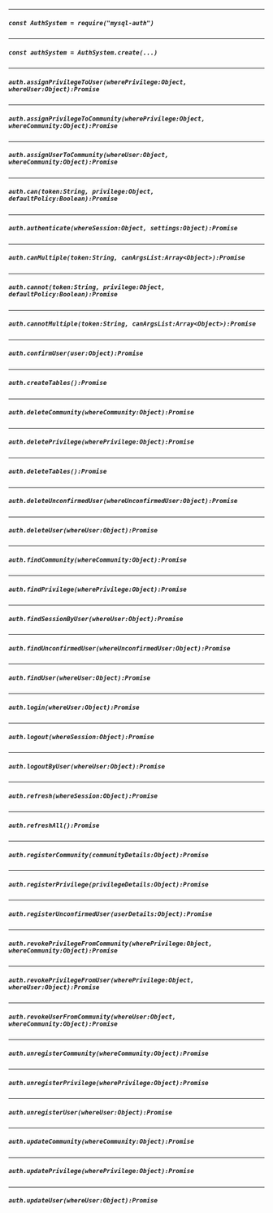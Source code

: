 
-----

##### `const AuthSystem = require("mysql-auth")`




-----

##### `const authSystem = AuthSystem.create(...)`




-----

##### `auth.assignPrivilegeToUser(wherePrivilege:Object, whereUser:Object):Promise`




-----

##### `auth.assignPrivilegeToCommunity(wherePrivilege:Object, whereCommunity:Object):Promise`




-----

##### `auth.assignUserToCommunity(whereUser:Object, whereCommunity:Object):Promise`




-----

##### `auth.can(token:String, privilege:Object, defaultPolicy:Boolean):Promise`




-----

##### `auth.authenticate(whereSession:Object, settings:Object):Promise`




-----

##### `auth.canMultiple(token:String, canArgsList:Array<Object>):Promise`




-----

##### `auth.cannot(token:String, privilege:Object, defaultPolicy:Boolean):Promise`




-----

##### `auth.cannotMultiple(token:String, canArgsList:Array<Object>):Promise`













-----

##### `auth.confirmUser(user:Object):Promise`




-----

##### `auth.createTables():Promise`




-----

##### `auth.deleteCommunity(whereCommunity:Object):Promise`




-----

##### `auth.deletePrivilege(wherePrivilege:Object):Promise`




-----

##### `auth.deleteTables():Promise`




-----

##### `auth.deleteUnconfirmedUser(whereUnconfirmedUser:Object):Promise`




-----

##### `auth.deleteUser(whereUser:Object):Promise`




-----

##### `auth.findCommunity(whereCommunity:Object):Promise`




-----

##### `auth.findPrivilege(wherePrivilege:Object):Promise`




-----

##### `auth.findSessionByUser(whereUser:Object):Promise`




-----

##### `auth.findUnconfirmedUser(whereUnconfirmedUser:Object):Promise`




-----

##### `auth.findUser(whereUser:Object):Promise`




-----

##### `auth.login(whereUser:Object):Promise`




-----

##### `auth.logout(whereSession:Object):Promise`




-----

##### `auth.logoutByUser(whereUser:Object):Promise`




-----

##### `auth.refresh(whereSession:Object):Promise`




-----

##### `auth.refreshAll():Promise`




-----

##### `auth.registerCommunity(communityDetails:Object):Promise`




-----

##### `auth.registerPrivilege(privilegeDetails:Object):Promise`




-----

##### `auth.registerUnconfirmedUser(userDetails:Object):Promise`




-----

##### `auth.revokePrivilegeFromCommunity(wherePrivilege:Object, whereCommunity:Object):Promise`




-----

##### `auth.revokePrivilegeFromUser(wherePrivilege:Object, whereUser:Object):Promise`




-----

##### `auth.revokeUserFromCommunity(whereUser:Object, whereCommunity:Object):Promise`




-----

##### `auth.unregisterCommunity(whereCommunity:Object):Promise`




-----

##### `auth.unregisterPrivilege(wherePrivilege:Object):Promise`




-----

##### `auth.unregisterUser(whereUser:Object):Promise`




-----

##### `auth.updateCommunity(whereCommunity:Object):Promise`




-----

##### `auth.updatePrivilege(wherePrivilege:Object):Promise`




-----

##### `auth.updateUser(whereUser:Object):Promise`



